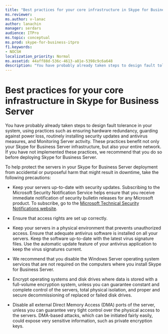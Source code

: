 ```yaml
---
title: "Best practices for your core infrastructure in Skype for Business Server"
ms.reviewer: 
ms.author: v-lanac
author: lanachin
manager: serdars
audience: ITPro
ms.topic: conceptual
ms.prod: skype-for-business-itpro
f1.keywords:
- NOCSH
localization_priority: Normal
ms.assetid: 44aff88d-536c-4613-a81e-5398c9c6a648
description: "You have probably already taken steps to design fault tolerance in your system, using practices such as ensuring hardware redundancy, guarding against power loss, routinely installing security updates and antivirus measures, and Monitoring Server activity. These practices benefit not only your Skype for Business Server infrastructure, but also your entire network. If you have not implemented these practices, we recommend that you do so before deploying Skype for Business Server."
---
```


# Best practices for your core infrastructure in Skype for Business Server
 
You have probably already taken steps to design fault tolerance in your system, using practices such as ensuring hardware redundancy, guarding against power loss, routinely installing security updates and antivirus measures, and Monitoring Server activity. These practices benefit not only your Skype for Business Server infrastructure, but also your entire network. If you have not implemented these practices, we recommend that you do so before deploying Skype for Business Server.
  
To help protect the servers in your Skype for Business Server deployment from accidental or purposeful harm that might result in downtime, take the following precautions:
  
- Keep your servers up-to-date with security updates. Subscribing to the Microsoft Security Notification Service helps ensure that you receive immediate notification of security bulletin releases for any Microsoft product. To subscribe, go to the [Microsoft Technical Security Notifications website](https://go.microsoft.com/fwlink/p/?LinkId=145202).
    
- Ensure that access rights are set up correctly.
    
- Keep your servers in a physical environment that prevents unauthorized access. Ensure that adequate antivirus software is installed on all your servers. Keep the software up-to-date with the latest virus signature files. Use the automatic update feature of your antivirus application to keep the virus signatures current.
    
- We recommend that you disable the Windows Server operating system services that are not required on the computers where you install Skype for Business Server.
    
- Encrypt operating systems and disk drives where data is stored with a full-volume encryption system, unless you can guarantee constant and complete control of the servers, total physical isolation, and proper and secure decommissioning of replaced or failed disk drives.
    
- Disable all external Direct Memory Access (DMA) ports of the server, unless you can guarantee very tight control over the physical access to the servers. DMA-based attacks, which can be initiated fairly easily, could expose very sensitive information, such as private encryption keys.
    

